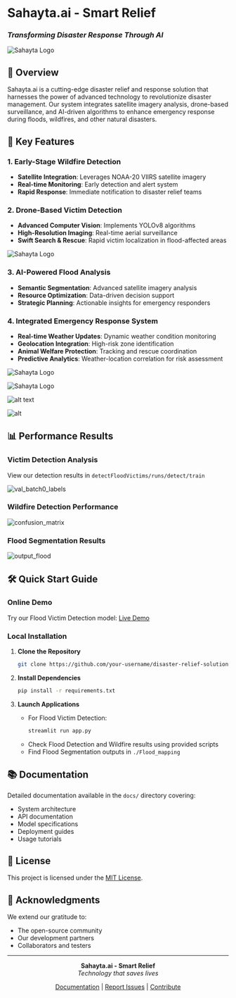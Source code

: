 # Sahayta.ai - Smart Relief
### *Transforming Disaster Response Through AI*

![Sahayta Logo](assets/output/homepage.png)

## 🎯 Overview
Sahayta.ai is a cutting-edge disaster relief and response solution that harnesses the power of advanced technology to revolutionize disaster management. Our system integrates satellite imagery analysis, drone-based surveillance, and AI-driven algorithms to enhance emergency response during floods, wildfires, and other natural disasters.

## 🚀 Key Features

### 1. Early-Stage Wildfire Detection
- **Satellite Integration**: Leverages NOAA-20 VIIRS satellite imagery
- **Real-time Monitoring**: Early detection and alert system
- **Rapid Response**: Immediate notification to disaster relief teams

### 2. Drone-Based Victim Detection
- **Advanced Computer Vision**: Implements YOLOv8 algorithms
- **High-Resolution Imaging**: Real-time aerial surveillance
- **Swift Search & Rescue**: Rapid victim localization in flood-affected areas

![Sahayta Logo](assets/output/mission.png)

### 3. AI-Powered Flood Analysis
- **Semantic Segmentation**: Advanced satellite imagery analysis
- **Resource Optimization**: Data-driven decision support
- **Strategic Planning**: Actionable insights for emergency responders

### 4. Integrated Emergency Response System
- **Real-time Weather Updates**: Dynamic weather condition monitoring
- **Geolocation Integration**: High-risk zone identification
- **Animal Welfare Protection**: Tracking and rescue coordination
- **Predictive Analytics**: Weather-location correlation for risk assessment

![Sahayta Logo](assets/output/api.png)

![Sahayta Logo](assets/output/output3.png)

![alt text](assets/output/victims1.png)

![alt](assets/output/vitims2.png)

## 📊 Performance Results

### Victim Detection Analysis
View our detection results in `detectFloodVictims/runs/detect/train`

![val_batch0_labels](detectFloodVictims/runs/detect/train/confusion_matrix_normalized.png)

### Wildfire Detection Performance
![confusion_matrix](assets/wildfire/confusion_mat.png)

### Flood Segmentation Results
![output_flood](detectWildFire/results.png)


## 🛠️ Quick Start Guide

### Online Demo
Try our Flood Victim Detection model: [Live Demo](https://nepec3kih4bktgprzszr5p.streamlit.app/)

### Local Installation

1. **Clone the Repository**
   ```bash
   git clone https://github.com/your-username/disaster-relief-solution.git
   ```

2. **Install Dependencies**
   ```bash
   pip install -r requirements.txt
   ```

3. **Launch Applications**
   - For Flood Victim Detection:
     ```bash
     streamlit run app.py
     ```
   - Check Flood Detection and Wildfire results using provided scripts
   - Find Flood Segmentation outputs in `./Flood_mapping`

## 📚 Documentation
Detailed documentation available in the `docs/` directory covering:
- System architecture
- API documentation
- Model specifications
- Deployment guides
- Usage tutorials

## 📄 License
This project is licensed under the [MIT License](LICENSE).

## 🙏 Acknowledgments
We extend our gratitude to:
- The open-source community
- Our development partners
- Collaborators and testers

---

<div align="center">

**Sahayta.ai - Smart Relief**  
*Technology that saves lives*

[Documentation](docs/) | [Report Issues](issues/) | [Contribute](CONTRIBUTING.md)

</div>
